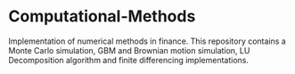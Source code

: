 # Computational-Methods
Implementation of numerical methods in finance.
This repository contains a Monte Carlo simulation, GBM and Brownian motion simulation, LU Decomposition algorithm and finite differencing implementations.

